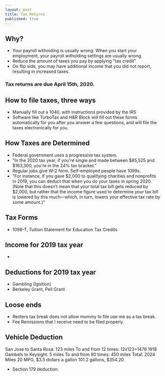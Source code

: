 ```yaml
---
layout: post
title: Tax Returns
published: true
---
```


## Why?

- Your payroll witholding is usually wrong. When you start your employment, your payroll witholding settings are usually wrong. 
- Reduce the amount of taxes you pay by applying "tax credit"
- On flip side, you may have additional income that you did not report, resulting in increased taxes. 

### Tax returns are due April 15th, 2020. 

## How to file taxes, three ways
- Manually fill out a 1040, with instructions provided by the IRS
- Software like TurboTax and H&R Block will fill out these forms automatically for you after you answer a few questions, and will file the taxes electronically for you. 

## How Taxes are Determined
- Federal government uses a progressive tax system. 
- "In the 2020 tax year, if you're single and made between $85,525 and $163,300, you’re in the 24% tax bracket."
- Regular jobs give W-2 form. Self-employed people have 1099s. 
- "For instance, if you gave $2,000 to qualifying charities and nonprofits in 2019, you can deduct that when you do your taxes in spring 2020. (Note that this doesn’t mean that your total tax bill gets reduced by $2,000, but rather that the income figure used to determine your tax bill is lowered by this much—which, in turn, lowers your effective tax rate by some amount.)"

## Tax Forms
- 1098-T, Tuition Statement for Education Tax Credits

## Income for 2019 tax year
- 

## Deductions for 2019 tax year
- Gambling (Ignition)
- Berkeley Grant, Pell Grant

## Loose ends
- Renters tax break does not allow mommy to file use me as a tax break. 
- Fee Remissions that I receive need to be filed properly. 

## Vehicle Deduction

San Jose to Santa Rosa: 123 miles
To and from 12 times: 12x123=1476
1918 Gambels to Keysight: 5 miles
To and from 90 times: 450 miles
Total: 2024 Miles
20 MPG, $3.5 dollars a gallon
101.2 gallons, $354.20

- Section 179 deduction: 

